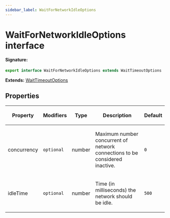 ```yaml
---
sidebar_label: WaitForNetworkIdleOptions
---
```


# WaitForNetworkIdleOptions interface

#### Signature:

```typescript
export interface WaitForNetworkIdleOptions extends WaitTimeoutOptions
```

**Extends:** [WaitTimeoutOptions](./puppeteer.waittimeoutoptions.md)

## Properties

<table><thead><tr><th>

Property

</th><th>

Modifiers

</th><th>

Type

</th><th>

Description

</th><th>

Default

</th></tr></thead>
<tbody><tr><td>

concurrency

</td><td>

`optional`

</td><td>

number

</td><td>

Maximum number concurrent of network connections to be considered inactive.

</td><td>

`0`

</td></tr>
<tr><td>

idleTime

</td><td>

`optional`

</td><td>

number

</td><td>

Time (in milliseconds) the network should be idle.

</td><td>

`500`

</td></tr>
</tbody></table>
